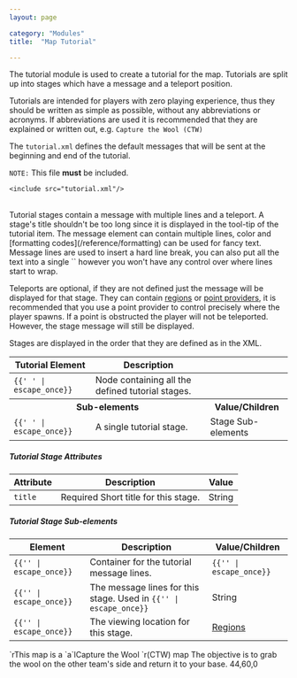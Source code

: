 ```yaml
---
layout: page

category: "Modules"
title:  "Map Tutorial"

---
```


The tutorial module is used to create a tutorial for the map. Tutorials are split up into stages which have a message and a teleport position.

Tutorials are intended for players with zero playing experience, thus they should be written as simple as possible, without any abbreviations or acronyms. If abbreviations are used it is recommended that they are explained or written out, e.g. `Capture the Wool (CTW)`

The `tutorial.xml` defines the default messages that will be sent at the beginning and end of the tutorial.

`NOTE:` This file **must** be included.

    <include src="tutorial.xml"/>

<br/>
Tutorial stages contain a message with multiple lines and a teleport. A stage's title shouldn't be too long since it is displayed in the tool-tip of the tutorial item.
The message element can contain multiple lines, color and [formatting codes](/reference/formatting) can be used for fancy text. Message lines are used to insert a hard line break, you can also put all the text into a single `<line>` however you won't have any control over where lines start to wrap.

Teleports are optional, if they are not defined just the message will be displayed for that stage. They can contain [regions](/modules/regions) or [point providers](/modules/regions#pointProviders), it is recommended that you use a point provider to control precisely where the player spawns. If a point is obstructed the player will not be teleported. However, the stage message will still be displayed.

Stages are displayed in the order that they are defined as in the XML.

<div class='table-responsive'>
  <table class='table table-striped table-condensed'>
    <thead>
      <tr>
        <th>Tutorial Element</th>
        <th>Description</th>
        <th></th>
      </tr>
    </thead>
    <tbody>
      <tr>
        <td>
          <span class='highlight'>
            <code>{{'<tutorial> </tutorial>' | escape_once}}</code>
          </span>
        </td>
        <td>Node containing all the defined tutorial stages.</td>
        <td></td>
      </tr>
      <tr>
        <th colspan='2'>Sub-elements</th>
        <th>Value/Children</th>
      </tr>
      <tr>
        <td>
          <span class='highlight'>
            <code>{{'<stage> </stage>' | escape_once}}</code>
          </span>
        </td>
        <td>
          A single tutorial stage.
        </td>
        <td>
          <span class='label label-default'>Stage Sub-elements</span>
        </td>
      </tr>
    </tbody>
  </table>
</div>
<h5>Tutorial Stage Attributes</h5>
<div class='table-responsive'>
  <table class='table table-striped table-condensed'>
    <thead>
      <tr>
        <th>Attribute</th>
        <th>Description</th>
        <th>Value</th>
      </tr>
    </thead>
    <tbody>
      <tr>
        <td>
          <code>title</code>
        </td>
        <td>
          <span class='label label-danger'>Required</span>
          Short title for this stage.
        </td>
        <td>
          <span class='label label-primary'>String</span>
        </td>
      </tr>
    </tbody>
  </table>
</div>
<h5>Tutorial Stage Sub-elements</h5>
<div class='table-responsive'>
  <table class='table table-striped table-condensed'>
    <thead>
      <tr>
        <th>Element</th>
        <th>Description</th>
        <th>Value/Children</th>
      </tr>
    </thead>
    <tbody>
      <tr>
        <td>
          <span class='highlight'>
            <code>{{'<message>' | escape_once}}</code>
          </span>
        </td>
        <td>Container for the tutorial message lines.</td>
        <td>
          <code>{{'<line>' | escape_once}}</code>
        </td>
      </tr>
      <tr>
        <td>
          <span class='highlight'>
            <code>{{'<line>' | escape_once}}</code>
          </span>
        </td>
        <td>
          The message lines for this stage. Used in
          <code>{{'<message>' | escape_once}}</code>
        </td>
        <td>
          <span class='label label-primary'>String</span>
        </td>
      </tr>
      <tr>
        <td>
          <span class='highlight'>
            <code>{{'<teleport>' | escape_once}}</code>
          </span>
        </td>
        <td>The viewing location for this stage.</td>
        <td>
          <a href='/modules/regions'>Regions</a>
        </td>
      </tr>
    </tbody>
  </table>
</div>
    <tutorial>
        <stage title="Capture the Wool">
            <message>
                <line>`rThis map is a `a`lCapture the Wool `r(CTW) map</line>
                <line>The objective is to grab the wool on the other team's side and return it to your base.</line>
            </message>
            <teleport>
                <point yaw="90" pitch="50">44,60,0</point>
            </teleport>
        </stage>
        <!-- next stages -->
    </tutorial>
